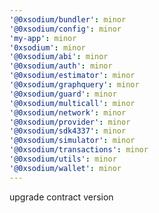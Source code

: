 ```yaml
---
'@0xsodium/bundler': minor
'@0xsodium/config': minor
'my-app': minor
'0xsodium': minor
'@0xsodium/abi': minor
'@0xsodium/auth': minor
'@0xsodium/estimator': minor
'@0xsodium/graphquery': minor
'@0xsodium/guard': minor
'@0xsodium/multicall': minor
'@0xsodium/network': minor
'@0xsodium/provider': minor
'@0xsodium/sdk4337': minor
'@0xsodium/simulator': minor
'@0xsodium/transactions': minor
'@0xsodium/utils': minor
'@0xsodium/wallet': minor
---
```


upgrade contract version
